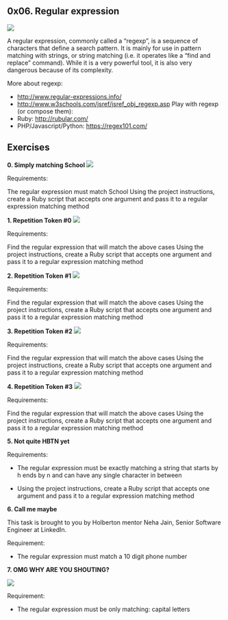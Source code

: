 ## 0x06. Regular expression

![](https://intranet.hbtn.io/images/contents/sysadmin/concepts/29/regex_now_2_problems.jpg)

A regular expression, commonly called a “regexp”, is a sequence of characters that define a search pattern.  It is mainly for use in pattern matching with strings, or string matching (i.e. it operates like a “find and replace” command). While it is a very powerful tool, it is also very dangerous because of its complexity.

More about regexp:
* http://www.regular-expressions.info/
* http://www.w3schools.com/jsref/jsref_obj_regexp.asp Play with regexp (or compose them):
* Ruby: http://rubular.com/
* PHP/Javascript/Python: https://regex101.com/

## Exercises

**0. Simply matching School**
![](https://s3.amazonaws.com/intranet-projects-files/holbertonschool-sysadmin_devops/78/just-match-Holberton.png)

Requirements:

The regular expression must match School
Using the project instructions, create a Ruby script that accepts one argument and pass it to a regular expression matching method

**1. Repetition Token #0**
![](https://s3.amazonaws.com/intranet-projects-files/holbertonschool-sysadmin_devops/78/repetition-token-0.png)

Requirements:

Find the regular expression that will match the above cases
Using the project instructions, create a Ruby script that accepts one argument and pass it to a regular expression matching method

**2. Repetition Token #1**
![](https://s3.amazonaws.com/intranet-projects-files/holbertonschool-sysadmin_devops/78/repetition-token-1.png)

Requirements:

Find the regular expression that will match the above cases
Using the project instructions, create a Ruby script that accepts one argument and pass it to a regular expression matching method

**3. Repetition Token #2**
![](https://s3.amazonaws.com/intranet-projects-files/holbertonschool-sysadmin_devops/78/repetition-token-2.png)

Requirements:

Find the regular expression that will match the above cases
Using the project instructions, create a Ruby script that accepts one argument and pass it to a regular expression matching method

**4. Repetition Token #3**
![](https://s3.amazonaws.com/intranet-projects-files/holbertonschool-sysadmin_devops/78/repetition-token-3.png)

Requirements:

Find the regular expression that will match the above cases
Using the project instructions, create a Ruby script that accepts one argument and pass it to a regular expression matching method

**5. Not quite HBTN yet**

Requirements:

* The regular expression must be exactly matching a string that starts by h ends by n and can have any single character in between

* Using the project instructions, create a Ruby script that accepts one argument and pass it to a regular expression matching method

**6. Call me maybe**

This task is brought to you by Holberton mentor Neha Jain, Senior Software Engineer at LinkedIn.

Requirement:

* The regular expression must match a 10 digit phone number

**7. OMG WHY ARE YOU SHOUTING?**

![](https://intranet.hbtn.io/images/contents/sysadmin/projects/78/shouting.jpg)

Requirement:

* The regular expression must be only matching: capital letters
